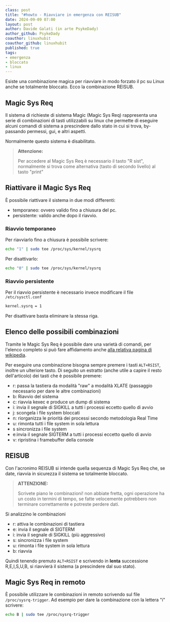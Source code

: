 ```yaml
---
class: post
title: "#howto - Riavviare in emergenza con REISUB"
date: 2024-09-09 07:00
layout: post
author: Davide Galati (in arte PsykeDady)
author_github: PsykeDady
coauthor: linuxhubit
coauthor_github: linuxhubit
published: true
tags:
- emergenza
- bloccato
- linux
---
```


Esiste una combinazione magica per riavviare in modo forzato il pc su Linux anche se totalmente bloccato. Ecco la combinazione REISUB.

## Magic Sys Req

Il sistema di richieste di sistema Magic (Magic Sys Req) rappresenta una serie di combinazioni di tasti utilizzabili su linux che permette di eseguire alcuni comandi di sistema a prescindere dallo stato in cui si trova, by-passando permessi, gui, e altri aspetti.

Normalmente questo sistema è disabilitato.

> **Attenzione:**
>
> Per accedere al Magic Sys Req è necessario il tasto "R sist", normalmente si trova come alternativa (tasto di secondo livello) al tasto "print"

## Riattivare il Magic Sys Req

È possibile riattivare il sistema in due modi differenti:

- temporaneo: ovvero valido fino a chiusura del pc.
- persistente: valido anche dopo il riavvio.

### Riavvio temporaneo

Per riavviarlo fino a chiusura è possibile scrivere:

```bash
echo "1" | sudo tee /proc/sys/kernel/sysrq
```

Per disattivarlo:

```bash
echo "0" | sudo tee /proc/sys/kernel/sysrq
```

### Riavvio persistente

Per il riavvio persistente è necessario invece modificare il file `/etc/sysctl.conf`

```bash
kernel.sysrq = 1
```

Per disattivare basta eliminare la stessa riga.

## Elenco delle possibili combinazioni

Tramite le Magic Sys Req è possibile dare una varietà di comandi, per l'elenco completo si può fare affidamento anche [alla relativa pagina di wikipedia](https://it.wikipedia.org/wiki/Magic_Sys_Req).


Per eseguire una combinazione bisogna sempre premere i tasti `ALT+RSIST`, inoltre un ulteriore tasto. Di seguito un estratto (anche utile a capire il resto dell'articolo) dei tasti che è possibile premere:

- r: passa la tastiera da modalità "raw" a modalità XLATE (passaggio necessario per dare le altre combinazioni)
- b: Riavvio del sistema
- c: riavvia kexec e produce un dump di sistema
- i: invia il segnale di SIGKILL a tutti i processi eccetto quello di avvio
- j: scongela i file system bloccati
- n: riorganizza le priorità dei processi secondo metodologia Real Time
- u: rimonta tutti i file system in sola lettura
- s sincronizza i file system
- e:invia il segnale SIGTERM a tutti i processi eccetto quello di avvio
- v: ripristina i framebuffer della console

## REISUB

Con l'acronimo REISUB si intende quella sequenza di Magic Sys Req che, se date, riavvia in sicurezza il sistema se totalmente bloccato.

> **ATTENZIONE:**
>
> Scrivete piano le combinazioni! non abbiate fretta, ogni operazione ha un costo in termini di tempo, se fatte velocemente potrebbero non terminare correttamente e potreste perdere dati.

Si analizzino le combinazioni

- r: attiva le combinazioni di tastiera
- e: invia il segnale di SIGTERM
- i: invia il segnale di SIGKILL (più aggressivo)
- s: sincronizza i file system
- u: rimonta i file system in sola lettura
- b: riavvia

Quindi tenendo premuto `ALT+RSIST` e scrivendo in **lenta** successione R,E,I,S,U,B, si riavvierà il sistema (a prescindere dal suo stato).


## Magic Sys Req in remoto

È possibile utilizzare le combinazioni in remoto scrivendo sul file `/proc/sysrq-trigger`. Ad esempio per dare la combinazione con la lettera "i" scrivere:

```bash
echo B | sudo tee /proc/sysrq-trigger
```